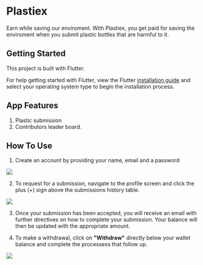 # Plastiex

Earn while saving our enviroment. With Plastiex, you get paid for saving the enviroment when you submit plastic bottles that are harmful to it.

## Getting Started

This project is built with Flutter.

For help getting started with Flutter, view the Flutter
[installation guide](https://flutter.dev/docs/get-started/install) and select your operating system type to begin the installation process.

## App Features

1. Plastic submission
2. Contributors leader board.

## How To Use

1. Create an account by providing your name, email and a password

![](https://i.imgur.com/JK8shy2.png)

2. To request for a submission, navigate to the profile screen and click the plus (+) sign above the submissions history table.

![](https://i.imgur.com/L7oyb74.png?1)

3. Once your submission has been accepted, you will receive an email with further directives on how to complete your submission. Your balance will then be updated with the appropriate amount.

4. To make a withdrawal, click on **"Withdraw"** directly below your wallet balance and complete the processess that follow up.

![](https://i.imgur.com/L7oyb74.png?1)
